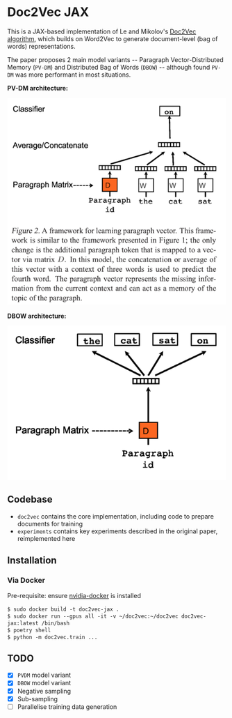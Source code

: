 # Doc2Vec JAX

This is a JAX-based implementation of Le and Mikolov's [Doc2Vec algorithm](https://arxiv.org/abs/1405.4053), which 
builds on Word2Vec to generate document-level (bag of words) representations.

The paper proposes 2 main model variants -- Paragraph Vector-Distributed Memory (`PV-DM`) and Distributed Bag of Words (`DBOW`) -- although found `PV-DM` was more performant in most situations.

**PV-DM architecture:**

![Doc2Vec PV-DM](resources/pvdm_diagram.png)

**DBOW architecture:**

![Doc2Vec DBOW](resources/dbow_diagram.png)

## Codebase

- `doc2vec` contains the core implementation, including code to prepare documents for training
- `experiments` contains key experiments described in the original paper, reimplemented here

## Installation

### Via Docker

Pre-requisite: ensure [nvidia-docker](https://github.com/NVIDIA/nvidia-docker) is installed

```shell
$ sudo docker build -t doc2vec-jax .
$ sudo docker run --gpus all -it -v ~/doc2vec:~/doc2vec doc2vec-jax:latest /bin/bash
$ poetry shell
$ python -m doc2vec.train ...
```

## TODO

- [x] `PVDM` model variant
- [x] `DBOW` model variant
- [x] Negative sampling
- [x] Sub-sampling
- [ ] Parallelise training data generation